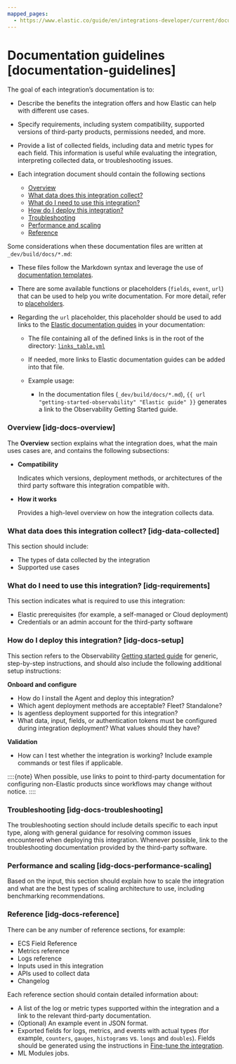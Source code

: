 ```yaml
---
mapped_pages:
  - https://www.elastic.co/guide/en/integrations-developer/current/documentation-guidelines.html
---
```


# Documentation guidelines [documentation-guidelines]

The goal of each integration’s documentation is to:

* Describe the benefits the integration offers and how Elastic can help with different use cases. 
* Specify requirements, including system compatibility, supported versions of third-party products, permissions needed, and more.
* Provide a list of collected fields, including data and metric types for each field. This information is useful while evaluating the integration, interpreting collected data, or troubleshooting issues.
* Each integration document should contain the following sections

    * [Overview](#idg-docs-overview)
    * [What data does this integration collect?](#idg-data-collected)
    * [What do I need to use this integration?](#idg-requirements)
    * [How do I deploy this integration?](#idg-docs-setup)
    * [Troubleshooting](#idg-docs-troubleshooting)
    * [Performance and scaling](#idg-docs-performance-scaling)
    * [Reference](#idg-docs-reference)

Some considerations when these documentation files are written at `_dev/build/docs/*.md`:

* These files follow the Markdown syntax and leverage the use of [documentation templates](https://github.com/elastic/elastic-package/blob/main/docs/howto/add_package_readme.md).
* There are some available functions or placeholders (`fields`, `event`, `url`) that can be used to help you write documentation. For more detail, refer to [placeholders](https://github.com/elastic/elastic-package/blob/main/docs/howto/add_package_readme.md#placeholders).
* Regarding the `url` placeholder, this placeholder should be used to add links to the [Elastic documentation guides](https://www.elastic.co/guide/index.html) in your documentation:

    * The file containing all of the defined links is in the root of the directory: [`links_table.yml`](https://github.com/elastic/elastic-package/blob/main/scripts/links_table.yml)
    * If needed, more links to Elastic documentation guides can be added into that file.
    * Example usage:

        * In the documentation files (`_dev/build/docs/*.md`), `{{ url "getting-started-observability" "Elastic guide" }}` generates a link to the Observability Getting Started guide.

### Overview [idg-docs-overview]

The **Overview** section explains what the integration does, what the main uses cases are, and contains the following subsections:

* **Compatibility**

   Indicates which versions, deployment methods, or architectures of the third party software this integration compatible with.

* **How it works**

   Provides a high-level overview on how the integration collects data.

### What data does this integration collect? [idg-data-collected]

This section should include:

* The types of data collected by the integration
* Supported use cases

### What do I need to use this integration? [idg-requirements]

This section indicates what is required to use this integration:

* Elastic prerequisites (for example, a self-managed or Cloud deployment)
* Credentials or an admin account for the third-party software

### How do I deploy this integration? [idg-docs-setup]

This section refers to the Observability [Getting started guide](docs-content://solutions/observability/get-started.md) for generic, step-by-step instructions, and should also include the following additional setup instructions:

**Onboard and configure**

* How do I install the Agent and deploy this integration?
* Which agent deployment methods are acceptable? Fleet? Standalone? 
* Is agentless deployment supported for this integration?
* What data, input, fields, or authentication tokens must be configured during integration deployment? What values should they have? 

**Validation**

* How can I test whether the integration is working? Include example commands or test files if applicable.

::::{note}
When possible, use links to point to third-party documentation for configuring non-Elastic products since workflows may change without notice.
::::

### Troubleshooting [idg-docs-troubleshooting]

The troubleshooting section should include details specific to each input type, along with general guidance for resolving common issues encountered when deploying this integration. Whenever possible, link to the troubleshooting documentation provided by the third-party software.

### Performance and scaling [idg-docs-performance-scaling]

Based on the input, this section should explain how to scale the integration and what are the best types of scaling architecture to use, including benchmarking recommendations.

### Reference [idg-docs-reference]

There can be any number of reference sections, for example:

* ECS Field Reference
* Metrics reference
* Logs reference
* Inputs used in this integration
* APIs used to collect data
* Changelog 

Each reference section should contain detailed information about:

* A list of the log or metric types supported within the integration and a link to the relevant third-party documentation.
* (Optional) An example event in JSON format.
* Exported fields for logs, metrics, and events with actual types (for example, `counters`, `gauges`, `histograms` vs. `longs` and `doubles`). Fields should be generated using the instructions in [Fine-tune the integration](https://github.com/elastic/integrations/blob/main/docs/fine_tune_integration.md).
* ML Modules jobs.